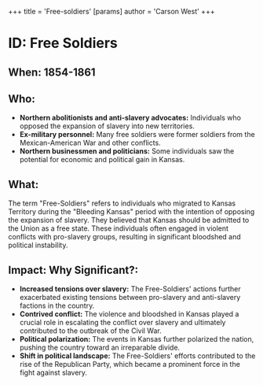 +++
 title = 'Free-soldiers'
[params]
	author = 'Carson West'
+++
# ID: Free Soldiers

## When: 1854-1861

## Who: 
* **Northern abolitionists and anti-slavery advocates:** Individuals who opposed the expansion of slavery into new territories.
* **Ex-military personnel:** Many free soldiers were former soldiers from the Mexican-American War and other conflicts.
* **Northern businessmen and politicians:** Some individuals saw the potential for economic and political gain in Kansas.

## What:
The term "Free-Soldiers" refers to individuals who migrated to Kansas Territory during the "Bleeding Kansas" period with the intention of opposing the expansion of slavery. They believed that Kansas should be admitted to the Union as a free state. These individuals often engaged in violent conflicts with pro-slavery groups, resulting in significant bloodshed and political instability.

## Impact: Why Significant?:
* **Increased tensions over slavery:** The Free-Soldiers' actions further exacerbated existing tensions between pro-slavery and anti-slavery factions in the country.
* **Contrived conflict:** The violence and bloodshed in Kansas played a crucial role in escalating the conflict over slavery and ultimately contributed to the outbreak of the Civil War.
* **Political polarization:** The events in Kansas further polarized the nation, pushing the country toward an irreparable divide. 
* **Shift in political landscape:** The Free-Soldiers' efforts contributed to the rise of the Republican Party, which became a prominent force in the fight against slavery.
